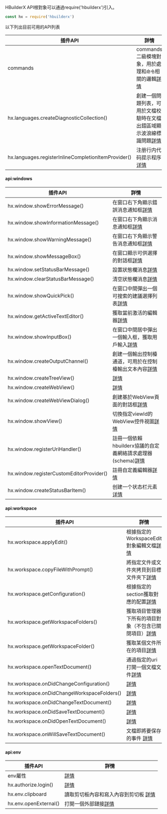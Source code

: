 HBuilderX API根對象可以通過require('hbuilderx')引入。
```javascript
const hx = require('hbuilderx')
```
以下列出目前可用的API列表

|插件API											|詳情																																|
|--													|--																																	|
|commands											|commands二級模塊對象，用於處理和`命令`相關的邏輯[詳情](/ExtensionDocs/Api/commands)												|
|hx.languages.createDiagnosticCollection()			|創建一個問題列表，可用於文檔校驗時在文檔出錯區域顯示波浪線標識問題[詳情](/ExtensionDocs/Api/languages/createDiagnosticCollection)	|
|hx.languages.registerInlineCompletionItemProvider()|注册行内代码提示程序[详情](/ExtensionDocs/Api/languages/registerInlineCompletionItemProvider)										|

#### api:windows
|插件API									|詳情																											|
|--											|--																												|
|hx.window.showErrorMessage()				|在窗口右下角顯示錯誤消息通知框[詳情](/ExtensionDocs/Api/windows/Message?id=showerrormessage)					|
|hx.window.showInformationMessage()			|在窗口右下角顯示消息通知框[詳情](/ExtensionDocs/Api/windows/Message?id=showinformationmessage)					|
|hx.window.showWarningMessage()				|在窗口右下角顯示警告消息通知框[詳情](/ExtensionDocs/Api/windows/Message?id=showwarningmessage)					|
|hx.window.showMessageBox()					|在窗口顯示可供選擇的對話框[詳情](/ExtensionDocs/Api/windows/showMessageBox)									|
|hx.window.setStatusBarMessage()			|設置狀態欄消息[詳情](/ExtensionDocs/Api/windows/StatusBar?id=setstatusbarmessage)								|
|hx.window.clearStatusBarMessage()			|清空狀態欄消息[詳情](/ExtensionDocs/Api/windows/StatusBar?id=clearstatusbarmessage)							|
|hx.window.showQuickPick()					|在窗口中間彈出一個可搜索的建議選擇列表[詳情](/ExtensionDocs/Api/windows/showQuickPick)							|
|hx.window.getActiveTextEditor()			|獲取當前激活的編輯器[詳情](/ExtensionDocs/Api/windows/getActiveTextEditor)										|
|hx.window.showInputBox()					|在窗口中間居中彈出一個輸入框，獲取用戶輸入[詳情](/ExtensionDocs/Api/windows/showInputBox)						|
|hx.window.createOutputChannel()			|創建一個輸出控制檯通道，可用於在控制檯輸出文本內容[詳情](/ExtensionDocs/Api/windows/createOutputChannel)		|
|hx.window.createTreeView()					|[詳情](/ExtensionDocs/Api/windows/createTreeView)																|
|hx.window.createWebView()					|[詳情](/ExtensionDocs/Api/windows/createWebView)																|
|hx.window.createWebViewDialog()			|創建基於WebView頁面的對話框[詳情](/ExtensionDocs/Api/windows/createWebViewDialog)								|
|hx.window.showView()						|切換指定viewId的WebView控件視圖[詳情](/ExtensionDocs/Api/windows/showView)										|
|hx.window.registerUriHandler()				|註冊一個依賴hbuilderx協議的自定義網絡請求處理器(schema)[詳情](/ExtensionDocs/Api/windows/registerUriHandler)	|
|hx.window.registerCustomEditorProvider()	|註冊自定義編輯器[詳情](/ExtensionDocs/Api/windows/registerCustomEditorProvider)								|
|hx.window.createStatusBarItem()			|创建一个状态栏元素[详情](/ExtensionDocs/Api/windows/createStatusBarItem)										|

#### api:workspace
|插件API									|詳情																										|
|--											|--																											|
|hx.workspace.applyEdit()					|根據指定的WorkspaceEdit對象編輯文檔[詳情](/ExtensionDocs/Api/workspace/applyEdit)							|
|hx.workspace.copyFileWithPrompt()			|將指定文件或文件夾拷貝到目標文件夾下[詳情](/ExtensionDocs/Api/workspace/copyFileWithPrompt)				|
|hx.workspace.getConfiguration()			|根據指定的section獲取對應的配置[詳情](/ExtensionDocs/Api/workspace/getConfiguration)						|
|hx.workspace.getWorkspaceFolders()			|獲取項目管理器下所有的項目對象（不包含已關閉項目）[詳情](/ExtensionDocs/Api/workspace/getWorkspaceFolders)	|
|hx.workspace.getWorkspaceFolder()			|獲取某個文件所在的項目[詳情](/ExtensionDocs/Api/workspace/getWorkspaceFolder)								|
|hx.workspace.openTextDocument()			|通過指定的uri打開一個文檔文件[詳情](/ExtensionDocs/Api/workspace/openTextDocument)							|
|hx.workspace.onDidChangeConfiguration()	|[詳情](/ExtensionDocs/Api/workspace/onDidChangeConfiguration)												|
|hx.workspace.onDidChangeWorkspaceFolders()	|[詳情](/ExtensionDocs/Api/workspace/onDidChangeWorkspaceFolders)											|
|hx.workspace.onDidChangeTextDocument()		|[詳情](/ExtensionDocs/Api/workspace/onDidChangeTextDocument)												|
|hx.workspace.onDidSaveTextDocument()		|[詳情](/ExtensionDocs/Api/workspace/onDidSaveTextDocument)													|
|hx.workspace.onDidOpenTextDocument()		|[詳情](/ExtensionDocs/Api/workspace/onDidOpenTextDocument)													|
|hx.workspace.onWillSaveTextDocument()		| 文檔即將要保存的事件 [詳情](/ExtensionDocs/Api/workspace/onWillSaveTextDocument)							|

#### api:env
|插件API				|詳情																			|
|--						|--																				|
| env屬性				| [詳情](/ExtensionDocs/Api/env/readme)											|
| hx.authorize.login()	|[詳情](/ExtensionDocs/Api/env/authorize)										|
| hx.env.clipboard		|讀取剪切板內容和寫入內容到剪切板    [詳情](/ExtensionDocs/Api/env/Clipboard)	|
| hx.env.openExternal()	| 打開一個外部鏈接[詳情](/ExtensionDocs/Api/env/openExternal)					|
